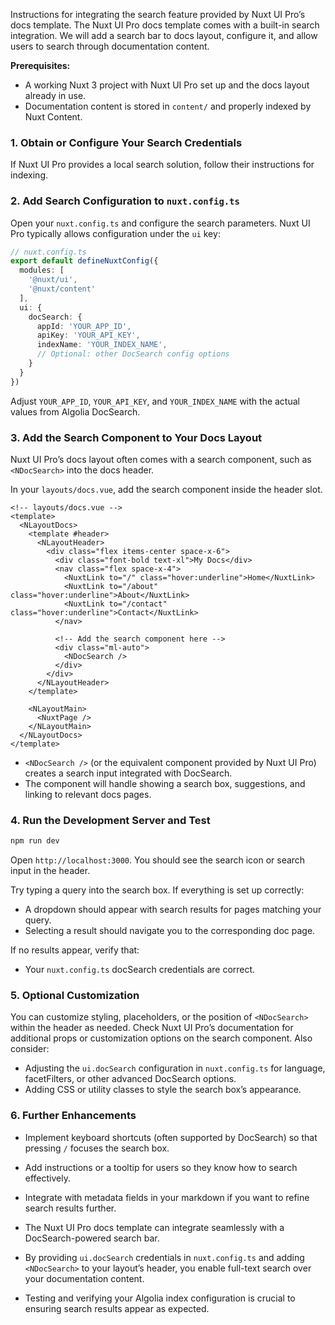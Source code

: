 Instructions for integrating the search feature provided by Nuxt UI Pro’s docs template. The Nuxt UI Pro docs template comes with a built-in search integration. We will add a search bar to docs layout, configure it, and allow users to search through documentation content.

**Prerequisites:**

- A working Nuxt 3 project with Nuxt UI Pro set up and the docs layout already in use.
- Documentation content is stored in `content/` and properly indexed by Nuxt Content.

### 1. Obtain or Configure Your Search Credentials

If Nuxt UI Pro provides a local search solution, follow their instructions for indexing.

### 2. Add Search Configuration to `nuxt.config.ts`

Open your `nuxt.config.ts` and configure the search parameters. Nuxt UI Pro typically allows configuration under the `ui` key:

```ts
// nuxt.config.ts
export default defineNuxtConfig({
  modules: [
    '@nuxt/ui',
    '@nuxt/content'
  ],
  ui: {
    docSearch: {
      appId: 'YOUR_APP_ID',
      apiKey: 'YOUR_API_KEY',
      indexName: 'YOUR_INDEX_NAME',
      // Optional: other DocSearch config options
    }
  }
})
```

Adjust `YOUR_APP_ID`, `YOUR_API_KEY`, and `YOUR_INDEX_NAME` with the actual values from Algolia DocSearch. 

### 3. Add the Search Component to Your Docs Layout

Nuxt UI Pro’s docs layout often comes with a search component, such as `<NDocSearch>` into the docs header.

In your `layouts/docs.vue`, add the search component inside the header slot.

```vue
<!-- layouts/docs.vue -->
<template>
  <NLayoutDocs>
    <template #header>
      <NLayoutHeader>
        <div class="flex items-center space-x-6">
          <div class="font-bold text-xl">My Docs</div>
          <nav class="flex space-x-4">
            <NuxtLink to="/" class="hover:underline">Home</NuxtLink>
            <NuxtLink to="/about" class="hover:underline">About</NuxtLink>
            <NuxtLink to="/contact" class="hover:underline">Contact</NuxtLink>
          </nav>

          <!-- Add the search component here -->
          <div class="ml-auto">
            <NDocSearch />
          </div>
        </div>
      </NLayoutHeader>
    </template>

    <NLayoutMain>
      <NuxtPage />
    </NLayoutMain>
  </NLayoutDocs>
</template>
```

- `<NDocSearch />` (or the equivalent component provided by Nuxt UI Pro) creates a search input integrated with DocSearch.
- The component will handle showing a search box, suggestions, and linking to relevant docs pages.

### 4. Run the Development Server and Test

```bash
npm run dev
```

Open `http://localhost:3000`. You should see the search icon or search input in the header.

Try typing a query into the search box. If everything is set up correctly:
- A dropdown should appear with search results for pages matching your query.
- Selecting a result should navigate you to the corresponding doc page.

If no results appear, verify that:
- Your `nuxt.config.ts` docSearch credentials are correct.

### 5. Optional Customization

You can customize styling, placeholders, or the position of `<NDocSearch>` within the header as needed. Check Nuxt UI Pro’s documentation for additional props or customization options on the search component. Also consider:
- Adjusting the `ui.docSearch` configuration in `nuxt.config.ts` for language, facetFilters, or other advanced DocSearch options.
- Adding CSS or utility classes to style the search box’s appearance.

### 6. Further Enhancements

- Implement keyboard shortcuts (often supported by DocSearch) so that pressing `/` focuses the search box.
- Add instructions or a tooltip for users so they know how to search effectively.
- Integrate with metadata fields in your markdown if you want to refine search results further.

- The Nuxt UI Pro docs template can integrate seamlessly with a DocSearch-powered search bar.
- By providing `ui.docSearch` credentials in `nuxt.config.ts` and adding `<NDocSearch>` to your layout’s header, you enable full-text search over your documentation content.
- Testing and verifying your Algolia index configuration is crucial to ensuring search results appear as expected.
